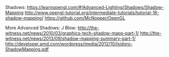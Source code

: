 Shadows:
https://learnopengl.com/#!Advanced-Lighting/Shadows/Shadow-Mapping
http://www.opengl-tutorial.org/intermediate-tutorials/tutorial-16-shadow-mapping/
https://github.com/McNopper/OpenGL

More Advanced Shadows:
    J Blow:
        http://the-witness.net/news/2010/03/graphics-tech-shadow-maps-part-1/
        http://the-witness.net/news/2013/09/shadow-mapping-summary-part-1/
    http://developer.amd.com/wordpress/media/2012/10/Isidoro-ShadowMapping.pdf



